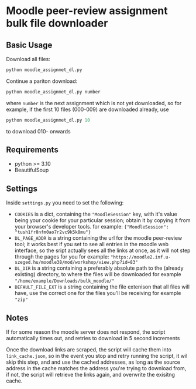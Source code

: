 # Moodle peer-review assignment bulk file downloader

## Basic Usage

Download all files:

```python
python moodle_assignmet_dl.py

```

Continue a pariton download:

```python
python moodle_assignmet_dl.py number
```

where `number` is the next assignment which is not yet downloaded, so for
example, if the first 10 files (000-009) are downloaded already, use

```python
python moodle_assignmet_dl.py 10
```

to download 010- onwards

## Requirements

- python >= 3.10
- BeautifulSoup

## Settings

Inside `settings.py` you need to set the following:

- `COOKIES` is a dict, containing the `"MoodleSession"` key, with it's value
    being your cookie for your particular session; obtain it by copying it from
    your browser's developer tools.
    for example: `{"MoodleSession": "tush1fr8nfm0ao7r2vc9k5k8mu"}`
- `DL_PAGE_ADDR` is a string containing the url for the moodle peer-review tool;
    it works best if you set to see all entries in the moodle web interface,
    so the sript actually sees all the links at once, as it will not step
    through the pages for you
    for example: `"https://moodle2.inf.u-szeged.hu/moodle38/mod/workshop/view.php?id=83"`
- `DL_DIR` is a string containing a preferably absolute path to the (already
    existing) directory, to where the files will be downloaded
    for example `"/home/example/Downloads/bulk_moodle/"`
- `DEFAULT_FILE_EXT` is a string containing the file extenison that all files
    will have, use the correct one for the files you'll be receiving
    for example `"zip"`

## Notes

If for some reason the moodle server does not respond, the script automatically
times out, and retries to download in 5 second increments

Once the download links are scraped, the script will cache them into `link_cache.json`,
so in the event you stop and retry running the script, it wil skip this step, and
and use the cached addresses, as long as the source address in the cache matches
the address you're trying to download from, if not, the script will retrieve the
links again, and overwrite the exisitng cache.
